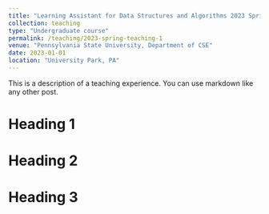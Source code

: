 ```yaml
---
title: "Learning Assistant for Data Structures and Algorithms 2023 Spring"
collection: teaching
type: "Undergraduate course"
permalink: /teaching/2023-spring-teaching-1
venue: "Pennsylvania State University, Department of CSE"
date: 2023-01-01
location: "University Park, PA"
---
```


This is a description of a teaching experience. You can use markdown like any other post.

Heading 1
======

Heading 2
======

Heading 3
======
